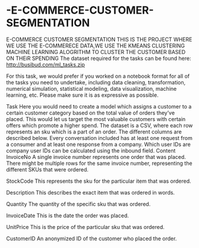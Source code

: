 # -E-COMMERCE-CUSTOMER-SEGMENTATION
E-COMMERCE CUSTOMER SEGMENTATION THIS IS THE PROJECT WHERE WE USE THE E-COMMERECE DATA,WE USE THE KMEANS CLUSTERING MACHINE LEARNING ALOGRITHM TO CLUSTER THE CUSTOMER BASED ON THEiR SPENDING
The dataset required for the tasks can be found here:
http://busibud.com/ml_tasks.zip


For this task, we would prefer if you worked on a notebook format for all of the tasks you need to undertake, including data cleaning, transformation, numerical simulation, statistical modeling, data visualization, machine learning, etc. Please make sure it is as expressive as possible.


Task 
Here you would need to create a model which assigns a customer to a certain customer category based on the total value of orders they’ve placed. This would let us target the most valuable customers with certain offers which promote a higher spend. 
The dataset is a CSV, where each row represents an sku which is a part of an order. The different columns are described below. Every conversation included has at least one request from a consumer and at least one response from a company. Which user IDs are company user IDs can be calculated using the inbound field.
Content
InvoiceNo
A single invoice number represents one order that was placed. There might be multiple rows for the same invoice number, representing the different SKUs that were ordered.

StockCode
This represents the sku for the particular item that was ordered.

Description
This describes the exact item that was ordered in words.

Quantity
The quantity of the specific sku that was ordered.

InvoiceDate
This is the date the order was placed.

UnitPrice
This is the price of the particular sku that was ordered.

CustomerID
An anonymized ID of the customer who placed the order.

